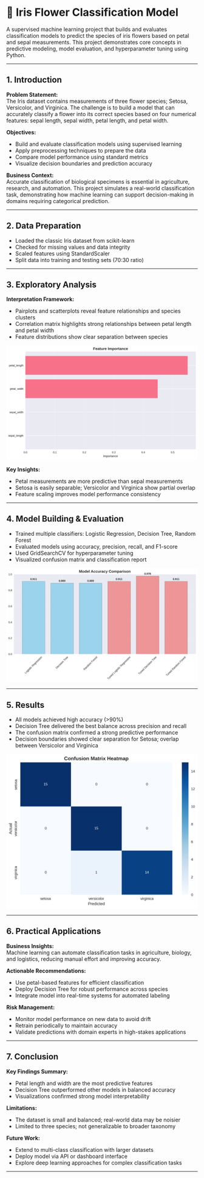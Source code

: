 # 🌸 Iris Flower Classification Model

A supervised machine learning project that builds and evaluates classification models to predict the species of iris flowers based on petal and sepal measurements. This project demonstrates core concepts in predictive modeling, model evaluation, and hyperparameter tuning using Python.

---

## 1. Introduction

**Problem Statement:**  
The Iris dataset contains measurements of three flower species; Setosa, Versicolor, and Virginica. The challenge is to build a model that can accurately classify a flower into its correct species based on four numerical features: sepal length, sepal width, petal length, and petal width.

**Objectives:**  
- Build and evaluate classification models using supervised learning  
- Apply preprocessing techniques to prepare the data  
- Compare model performance using standard metrics  
- Visualize decision boundaries and prediction accuracy

**Business Context:**  
Accurate classification of biological specimens is essential in agriculture, research, and automation. This project simulates a real-world classification task, demonstrating how machine learning can support decision-making in domains requiring categorical prediction.

---

## 2. Data Preparation

- Loaded the classic Iris dataset from scikit-learn  
- Checked for missing values and data integrity  
- Scaled features using StandardScaler  
- Split data into training and testing sets (70:30 ratio)

---

## 3. Exploratory Analysis

**Interpretation Framework:**  
- Pairplots and scatterplots reveal feature relationships and species clusters  
- Correlation matrix highlights strong relationships between petal length and petal width  
- Feature distributions show clear separation between species

![Feature Importance](images/feature_importance.png)


**Key Insights:**  
- Petal measurements are more predictive than sepal measurements  
- Setosa is easily separable; Versicolor and Virginica show partial overlap  
- Feature scaling improves model performance consistency

---

## 4. Model Building & Evaluation

- Trained multiple classifiers: Logistic Regression, Decision Tree, Random Forest  
- Evaluated models using accuracy, precision, recall, and F1-score  
- Used GridSearchCV for hyperparameter tuning  
- Visualized confusion matrix and classification report

![Feature Importance](images/accuracy_comparison.png)

---

## 5. Results

- All models achieved high accuracy (>90%)  
- Decision Tree delivered the best balance across precision and recall  
- The confusion matrix confirmed a strong predictive performance  
- Decision boundaries showed clear separation for Setosa; overlap between Versicolor and Virginica

![Confusion Matrix](images/confusion_matrix.png)

---

## 6. Practical Applications

**Business Insights:**  
Machine learning can automate classification tasks in agriculture, biology, and logistics, reducing manual effort and improving accuracy.

**Actionable Recommendations:**  
- Use petal-based features for efficient classification  
- Deploy Decision Tree for robust performance across species  
- Integrate model into real-time systems for automated labeling

**Risk Management:**  
- Monitor model performance on new data to avoid drift  
- Retrain periodically to maintain accuracy  
- Validate predictions with domain experts in high-stakes applications

---

## 7. Conclusion

**Key Findings Summary:**  
- Petal length and width are the most predictive features  
- Decision Tree outperformed other models in balanced accuracy  
- Visualizations confirmed strong model interpretability

**Limitations:**  
- The dataset is small and balanced; real-world data may be noisier  
- Limited to three species; not generalizable to broader taxonomy

**Future Work:**  
- Extend to multi-class classification with larger datasets  
- Deploy model via API or dashboard interface  
- Explore deep learning approaches for complex classification tasks

---

